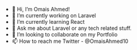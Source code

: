 - 👋 Hi, I’m Omais Ahmed!
- 🔭 I’m currently working on Laravel
- 🌱 I’m currently learning React
- 💬 Ask me about Laravel or any tech related stuff.
- 💞️ I’m looking to collaborate on my Portfolio
- 📫 How to reach me Twitter - @OmaisAhmed10
